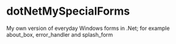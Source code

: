 # dotNetMySpecialForms
My own version of everyday Windows forms in .Net; for example about_box, error_handler and splash_form
